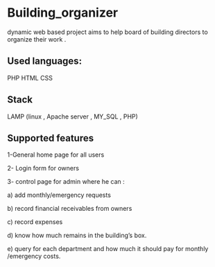 # Building_organizer
dynamic web based project aims to help
board of building directors to organize their
work .
## Used languages:
PHP
HTML
CSS
## Stack
LAMP
(linux , Apache server , MY_SQL , PHP)

## Supported features
1-General home page for all users

2- Login form for owners

3- control page for admin where he can :

a) add monthly/emergency requests

b) record financial receivables from owners

c) record expenses

d) know how much remains in the building’s box.

e) query for each department and how much it should pay for monthly /emergency costs.
